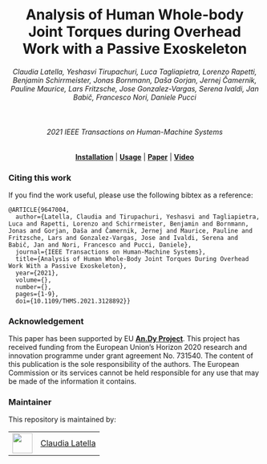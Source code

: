 <h1 align="center">
Analysis of Human Whole-body Joint Torques during Overhead Work with a Passive Exoskeleton
</h1>

<div align="center">
<h6> 
Claudia Latella, Yeshasvi Tirupachuri, Luca Tagliapietra, Lorenzo Rapetti, Benjamin Schirrmeister, Jonas Bornmann, Daša Gorjan,
Jernej Čamernik, Pauline Maurice, Lars Fritzsche, Jose Gonzalez-Vargas, Serena Ivaldi, Jan Babič, Francesco Nori, Daniele Pucci </h6> 
</div>


<p align="center"><img src="https://user-images.githubusercontent.com/10923418/151552325-e2c00862-9d57-4966-bcec-e5e60bdbc4e3.png" alt=""/></p>

<div align="center">
 <h6>  2021 IEEE Transactions on Human-Machine Systems </h6> 
<!--  <h6> DOI: <a href="https://ieeexplore.ieee.org/abstract/document/9647004" target="_top">10.1109/THMS.2021.3128892</a> </h6>-->
</div>

<div align="center">
<a href="https://github.com/ami-iit/paper_latella_2021_thms_overhead-exoskeleton-torque/blob/master/instructions/installation.md"><b>Installation</b></a> |
<a href="https://github.com/ami-iit/paper_latella_2021_thms_overhead-exoskeleton-torque/blob/master/instructions/usage.md"><b>Usage</b></a> |
<a href="https://ieeexplore.ieee.org/abstract/document/9647004"><b>Paper</b></a> |
<a href="https://youtu.be/bIwBw2ztFdU"><b>Video</b></a>
</div>


### Citing this work

If you find the work useful, please use the following bibtex as a reference:

```
@ARTICLE{9647004,
  author={Latella, Claudia and Tirupachuri, Yeshasvi and Tagliapietra, Luca and Rapetti, Lorenzo and Schirrmeister, Benjamin and Bornmann, Jonas and Gorjan, Daša and Čamernik, Jernej and Maurice, Pauline and Fritzsche, Lars and Gonzalez-Vargas, Jose and Ivaldi, Serena and Babič, Jan and Nori, Francesco and Pucci, Daniele},
  journal={IEEE Transactions on Human-Machine Systems}, 
  title={Analysis of Human Whole-Body Joint Torques During Overhead Work With a Passive Exoskeleton}, 
  year={2021},
  volume={},
  number={},
  pages={1-9},
  doi={10.1109/THMS.2021.3128892}}
```

### Acknowledgement

This paper has been supported by EU <a href="https://andy-project.eu"><b>An.Dy Project</b></a>. This project has received funding from the European Union’s Horizon 2020 research and innovation programme under grant agreement No. 731540.  The content of this publication is the sole responsibility of the authors.  The European Commission or its services cannot be held responsible for any use that may be made of the information it contains.


### Maintainer

This repository is maintained by:

| | |
|:---:|:---:|
| [<img src="https://user-images.githubusercontent.com/10923418/111134395-dff85e80-857b-11eb-9d47-2f598e8792d7.png" width="40">](https://github.com/claudia-lat) | [Claudia Latella](https://github.com/claudia-lat) |

